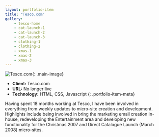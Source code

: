 ```yaml
---
layout: portfolio-item
title: "Tesco.com"
gallery:
    - tesco-home
    - cat-launch-1
    - cat-launch-2
    - cat-launch-3
    - clothing-1
    - clothing-2
    - xmas-1
    - xmas-2
    - xmas-3
---
```


![Tesco.com](/assets/images/portfolio/tesco.com/tesco-home.jpg){: .main-image}

- **Client:** Tesco.com
- **URL:** No longer live
- **Technology:** HTML, CSS, Javascript
{: .portfolio-item-meta}

Having spent 18 months working at Tesco, I have been involved in everything from weekly updates to micro-site creation and development. Highlights include being involved in bring the marketing email creation in-house, redeveloping the Entertainment area and developing new functionality for the Christmas 2007 and Direct Catalogue Launch (March 2008) micro-sites.
